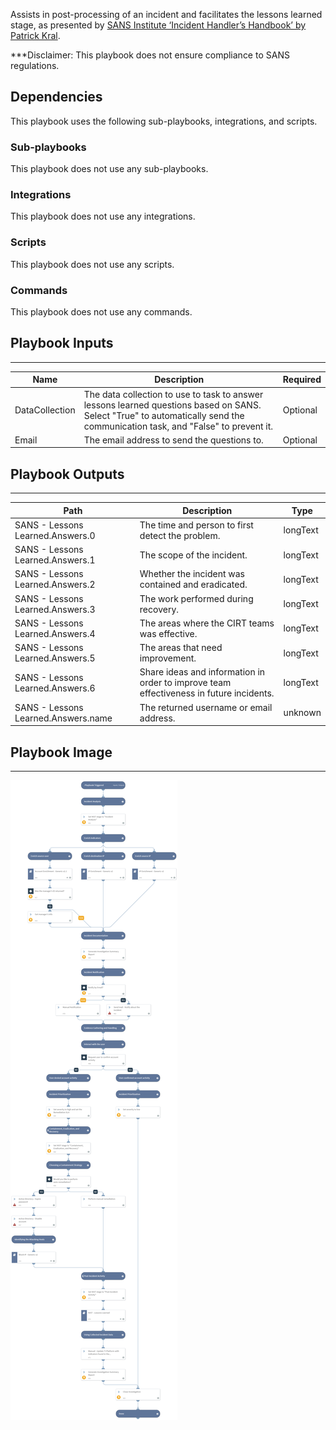 Assists in post-processing of an incident and facilitates the lessons learned stage, as presented by [SANS Institute ‘Incident Handler’s Handbook’ by Patrick Kral](https://www.sans.org/reading-room/whitepapers/incident/incident-handlers-handbook-33901).

***Disclaimer: This playbook does not ensure compliance to SANS regulations.

## Dependencies
This playbook uses the following sub-playbooks, integrations, and scripts.

### Sub-playbooks
This playbook does not use any sub-playbooks.

### Integrations
This playbook does not use any integrations.

### Scripts
This playbook does not use any scripts.

### Commands
This playbook does not use any commands.

## Playbook Inputs
---

| **Name** | **Description** | **Required** |
| --- | --- | --- | 
| DataCollection | The data collection to use to task to answer lessons learned questions based on SANS. Select "True" to automatically send the communication task, and "False"  to prevent it. | Optional |
| Email | The email address to send the questions to.  | Optional |

## Playbook Outputs
---

| **Path** | **Description** | **Type** |
| --- | --- | --- |
| SANS - Lessons Learned.Answers.0 | The time and  person to first detect the problem. | longText |
| SANS - Lessons Learned.Answers.1 | The scope of the incident. | longText |
| SANS - Lessons Learned.Answers.2 | Whether the incident was contained and eradicated. | longText |
| SANS - Lessons Learned.Answers.3 | The work performed during recovery. | longText |
| SANS - Lessons Learned.Answers.4 | The areas where the CIRT teams was effective. | longText |
| SANS - Lessons Learned.Answers.5 | The areas that need improvement. | longText |
| SANS - Lessons Learned.Answers.6 | Share ideas and information in order to improve team effectiveness in future incidents. | longText |
| SANS - Lessons Learned.Answers.name | The returned username or email address. | unknown |

## Playbook Image
---
![NIST_Lessons_Learned](https://raw.githubusercontent.com/demisto/content/e3151e10c150344c8bf99fcdcb3932919ebf7315/Packs/NIST/doc_files/Access_Investigation_Generic_NIST.png)
